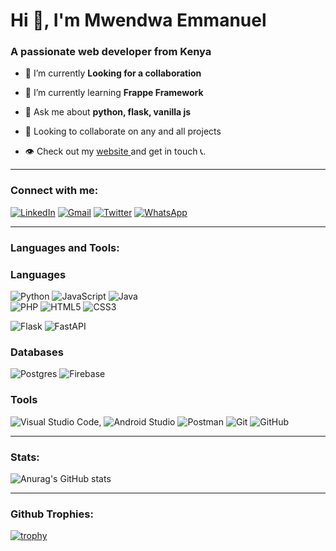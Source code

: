 <h1 align="left">Hi 👋, I'm Mwendwa Emmanuel</h1>
<h3 align="left">A passionate web developer from Kenya</h3>


- 🔭 I’m currently **Looking for a collaboration**

- 🌱 I’m currently learning **Frappe Framework**

- 💬 Ask me about **python, flask, vanilla js**

- 🤝 Looking to collaborate on any and all projects

- 👁️ Check out my  <a href="https://www.emmanuel-mwendwa.xyz" target="_blank"> website </a> and get in touch 📞.

<hr>
<h3 align="left">Connect with me:</h3>

<a href="https://linkedin.com/in/emmanuel-mwendwa-452221197" target="_blank">![LinkedIn](https://img.shields.io/badge/linkedin-%230077B5.svg?style=for-the-badge&logo=linkedin&logoColor=white)</a>
<a href="mailto:mwendwae054@gmail.com" target="_blank">![Gmail](https://img.shields.io/badge/Gmail-D14836?style=for-the-badge&logo=gmail&logoColor=white)</a>
<a href="https://twitter.com/mwendwae054" target="_blank">![Twitter](https://img.shields.io/badge/Twitter-%231DA1F2.svg?style=for-the-badge&logo=Twitter&logoColor=white)</a>
<a href="https://wa.me/254742586034">![WhatsApp](https://img.shields.io/badge/WhatsApp-25D366?style=for-the-badge&logo=whatsapp&logoColor=white)</a>


<hr>
<h3 align="left">Languages and Tools:</h3>

<p>
<h3>Languages</h3>

![Python](https://img.shields.io/badge/python-3670A0?style=for-the-badge&logo=python&logoColor=ffdd54)
![JavaScript](https://img.shields.io/badge/javascript-%23323330.svg?style=for-the-badge&logo=javascript&logoColor=%23F7DF1E)
![Java](https://img.shields.io/badge/java-%23ED8B00.svg?style=for-the-badge&logo=openjdk&logoColor=white)  
![PHP](https://img.shields.io/badge/php-%23777BB4.svg?style=for-the-badge&logo=php&logoColor=white)
![HTML5](https://img.shields.io/badge/html5-%23E34F26.svg?style=for-the-badge&logo=html5&logoColor=white)
![CSS3](https://img.shields.io/badge/css3-%231572B6.svg?style=for-the-badge&logo=css3&logoColor=white) 


![Flask](https://img.shields.io/badge/flask-%23000.svg?style=for-the-badge&logo=flask&logoColor=white)
![FastAPI](https://img.shields.io/badge/FastAPI-005571?style=for-the-badge&logo=fastapi)

<h3>Databases</h3>

![Postgres](https://img.shields.io/badge/postgres-%23316192.svg?style=for-the-badge&logo=postgresql&logoColor=white)
![Firebase](https://img.shields.io/badge/Firebase-039BE5?style=for-the-badge&logo=Firebase&logoColor=white)

<h3>Tools</h3>

![Visual Studio Code](https://img.shields.io/badge/Visual%20Studio%20Code-0078d7.svg?style=for-the-badge&logo=visual-studio-code&logoColor=white),
![Android Studio](https://img.shields.io/badge/Android%20Studio-3DDC84.svg?style=for-the-badge&logo=android-studio&logoColor=white)
![Postman](https://img.shields.io/badge/Postman-FF6C37?style=for-the-badge&logo=postman&logoColor=white)
![Git](https://img.shields.io/badge/git-%23F05033.svg?style=for-the-badge&logo=git&logoColor=white)
![GitHub](https://img.shields.io/badge/github-%23121011.svg?style=for-the-badge&logo=github&logoColor=white)
</p>

<hr>
<h3>Stats:</h3>

![Anurag's GitHub stats](https://github-readme-stats.vercel.app/api?username=emmanuel-mwendwa&show_icons=true&theme=black)

<hr>
<h3>Github Trophies:</h3>

[![trophy](https://github-profile-trophy.vercel.app/?username=emmanuel-mwendwa&column=4&margin-h=15&margin-w=25&theme=onedark)](https://github.com/ryo-ma/github-profile-trophy)
